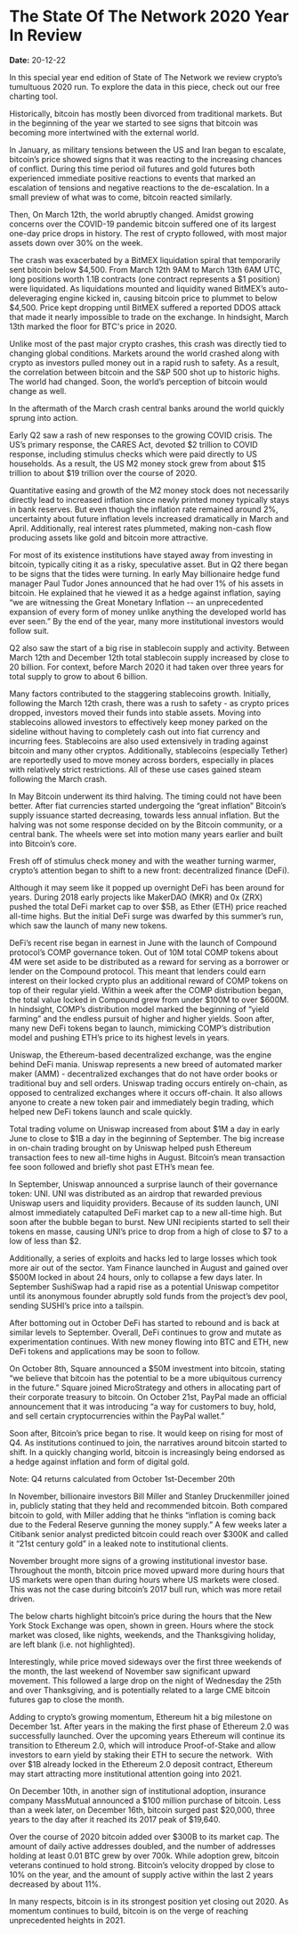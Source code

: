 # The State Of The Network 2020 Year In Review

**Date:** 20-12-22

In this special year end edition of State of The Network we review crypto’s tumultuous 2020 run. To explore the data in this piece, check out our free charting tool.

Historically, bitcoin has mostly been divorced from traditional markets. But in the beginning of the year we started to see signs that bitcoin was becoming more intertwined with the external world.

In January, as military tensions between the US and Iran began to escalate, bitcoin’s price showed signs that it was reacting to the increasing chances of conflict. During this time period oil futures and gold futures both experienced immediate positive reactions to events that marked an escalation of tensions and negative reactions to the de-escalation. In a small preview of what was to come, bitcoin reacted similarly.

Then, On March 12th, the world abruptly changed. Amidst growing concerns over the COVID-19 pandemic bitcoin suffered one of its largest one-day price drops in history. The rest of crypto followed, with most major assets down over 30% on the week.

The crash was exacerbated by a BitMEX liquidation spiral that temporarily sent bitcoin below $4,500. From March 12th 9AM to March 13th 6AM UTC, long positions worth 1.1B contracts (one contract represents a $1 position) were liquidated. As liquidations mounted and liquidity waned BitMEX’s auto-deleveraging engine kicked in, causing bitcoin price to plummet to below $4,500. Price kept dropping until BitMEX suffered a reported DDOS attack that made it nearly impossible to trade on the exchange. In hindsight, March 13th marked the floor for BTC's price in 2020.

Unlike most of the past major crypto crashes, this crash was directly tied to changing global conditions. Markets around the world crashed along with crypto as investors pulled money out in a rapid rush to safety. As a result, the correlation between bitcoin and the S&P 500 shot up to historic highs. The world had changed. Soon, the world’s perception of bitcoin would change as well.

In the aftermath of the March crash central banks around the world quickly sprung into action.

Early Q2 saw a rash of new responses to the growing COVID crisis. The US’s primary response, the CARES Act, devoted $2 trillion to COVID response, including stimulus checks which were paid directly to US households. As a result, the US M2 money stock grew from about $15 trillion to about $19 trillion over the course of 2020.

Quantitative easing and growth of the M2 money stock does not necessarily directly lead to increased inflation since newly printed money typically stays in bank reserves. But even though the inflation rate remained around 2%, uncertainty about future inflation levels increased dramatically in March and April. Additionally, real interest rates plummeted, making non-cash flow producing assets like gold and bitcoin more attractive.

For most of its existence institutions have stayed away from investing in bitcoin, typically citing it as a risky, speculative asset. But in Q2 there began to be signs that the tides were turning. In early May billionaire hedge fund manager Paul Tudor Jones announced that he had over 1% of his assets in bitcoin. He explained that he viewed it as a hedge against inflation, saying “we are witnessing the Great Monetary Inflation -- an unprecedented expansion of every form of money unlike anything the developed world has ever seen.” By the end of the year, many more institutional investors would follow suit.

Q2 also saw the start of a big rise in stablecoin supply and activity. Between March 12th and December 12th total stablecoin supply increased by close to 20 billion. For context, before March 2020 it had taken over three years for total supply to grow to about 6 billion.

Many factors contributed to the staggering stablecoins growth. Initially, following the March 12th crash, there was a rush to safety - as crypto prices dropped, investors moved their funds into stable assets. Moving into stablecoins allowed investors to effectively keep money parked on the sideline without having to completely cash out into fiat currency and incurring fees. Stablecoins are also used extensively in trading against bitcoin and many other cryptos. Additionally, stablecoins (especially Tether) are reportedly used to move money across borders, especially in places with relatively strict restrictions. All of these use cases gained steam following the March crash.

In May Bitcoin underwent its third halving. The timing could not have been better. After fiat currencies started undergoing the “great inflation” Bitcoin’s supply issuance started decreasing, towards less annual inflation. But the halving was not some response decided on by the Bitcoin community, or a central bank. The wheels were set into motion many years earlier and built into Bitcoin’s core.

Fresh off of stimulus check money and with the weather turning warmer, crypto’s attention began to shift to a new front: decentralized finance (DeFi).

Although it may seem like it popped up overnight DeFi has been around for years. During 2018 early projects like MakerDAO (MKR) and 0x (ZRX) pushed the total DeFi market cap to over $5B, as Ether (ETH) price reached all-time highs. But the initial DeFi surge was dwarfed by this summer’s run, which saw the launch of many new tokens.

DeFi’s recent rise began in earnest in June with the launch of Compound protocol’s COMP governance token. Out of 10M total COMP tokens about 4M were set aside to be distributed as a reward for serving as a borrower or lender on the Compound protocol. This meant that lenders could earn interest on their locked crypto plus an additional reward of COMP tokens on top of their regular yield. Within a week after the COMP distribution began, the total value locked in Compound grew from under $100M to over $600M. In hindsight, COMP’s distribution model marked the beginning of “yield farming” and the endless pursuit of higher and higher yields. Soon after, many new DeFi tokens began to launch, mimicking COMP’s distribution model and pushing ETH’s price to its highest levels in years.

Uniswap, the Ethereum-based decentralized exchange, was the engine behind DeFi mania. Uniswap represents a new breed of automated marker maker (AMM) - decentralized exchanges that do not have order books or traditional buy and sell orders. Uniswap trading occurs entirely on-chain, as opposed to centralized exchanges where it occurs off-chain. It also allows anyone to create a new token pair and immediately begin trading, which helped new DeFi tokens launch and scale quickly.

Total trading volume on Uniswap increased from about $1M a day in early June to close to $1B a day in the beginning of September. The big increase in on-chain trading brought on by Uniswap helped push Ethereum transaction fees to new all-time highs in August. Bitcoin’s mean transaction fee soon followed and briefly shot past ETH’s mean fee.

In September, Uniswap announced a surprise launch of their governance token: UNI. UNI was distributed as an airdrop that rewarded previous Uniswap users and liquidity providers. Because of its sudden launch, UNI almost immediately catapulted DeFi market cap to a new all-time high. But soon after the bubble began to burst. New UNI recipients started to sell their tokens en masse, causing UNI’s price to drop from a high of close to $7 to a low of less than $2.

Additionally, a series of exploits and hacks led to large losses which took more air out of the sector. Yam Finance launched in August and gained over $500M locked in about 24 hours, only to collapse a few days later. In September SushiSwap had a rapid rise as a potential Uniswap competitor until its anonymous founder abruptly sold funds from the project’s dev pool, sending SUSHI’s price into a tailspin.

After bottoming out in October DeFi has started to rebound and is back at similar levels to September. Overall, DeFi continues to grow and mutate as experimentation continues. With new money flowing into BTC and ETH, new DeFi tokens and applications may be soon to follow.

On October 8th, Square announced a $50M investment into bitcoin, stating “we believe that bitcoin has the potential to be a more ubiquitous currency in the future.” Square joined MicroStrategy and others in allocating part of their corporate treasury to bitcoin. On October 21st, PayPal made an official announcement that it was introducing “a way for customers to buy, hold, and sell certain cryptocurrencies within the PayPal wallet.”

Soon after, Bitcoin’s price began to rise. It would keep on rising for most of Q4. As institutions continued to join, the narratives around bitcoin started to shift. In a quickly changing world, bitcoin is increasingly being endorsed as a hedge against inflation and form of digital gold.

Note: Q4 returns calculated from October 1st-December 20th

In November, billionaire investors Bill Miller and Stanley Druckenmiller joined in, publicly stating that they held and recommended bitcoin. Both compared bitcoin to gold, with Miller adding that he thinks “inflation is coming back due to the Federal Reserve gunning the money supply.” A few weeks later a Citibank senior analyst predicted bitcoin could reach over $300K and called it “21st century gold” in a leaked note to institutional clients.

November brought more signs of a growing institutional investor base. Throughout the month, bitcoin price moved upward more during hours that US markets were open than during hours where US markets were closed. This was not the case during bitcoin’s 2017 bull run, which was more retail driven.

The below charts highlight bitcoin’s price during the hours that the New York Stock Exchange was open, shown in green. Hours where the stock market was closed, like nights, weekends, and the Thanksgiving holiday, are left blank (i.e. not highlighted).

Interestingly, while price moved sideways over the first three weekends of the month, the last weekend of November saw significant upward movement. This followed a large drop on the night of Wednesday the 25th and over Thanksgiving, and is potentially related to a large CME bitcoin futures gap to close the month.

Adding to crypto’s growing momentum, Ethereum hit a big milestone on December 1st. After years in the making the first phase of Ethereum 2.0 was successfully launched. Over the upcoming years Ethereum will continue its transition to Ethereum 2.0, which will introduce Proof-of-Stake and allow investors to earn yield by staking their ETH to secure the network.  With over $1B already locked in the Ethereum 2.0 deposit contract, Ethereum may start attracting more institutional attention going into 2021.

On December 10th, in another sign of institutional adoption, insurance company MassMutual announced a $100 million purchase of bitcoin. Less than a week later, on December 16th, bitcoin surged past $20,000, three years to the day after it reached its 2017 peak of $19,640.

Over the course of 2020 bitcoin added over $300B to its market cap. The amount of daily active addresses doubled, and the number of addresses holding at least 0.01 BTC grew by over 700k. While adoption grew, bitcoin veterans continued to hold strong. Bitcoin’s velocity dropped by close to 10% on the year, and the amount of supply active within the last 2 years decreased by about 11%.

In many respects, bitcoin is in its strongest position yet closing out 2020. As momentum continues to build, bitcoin is on the verge of reaching unprecedented heights in 2021.